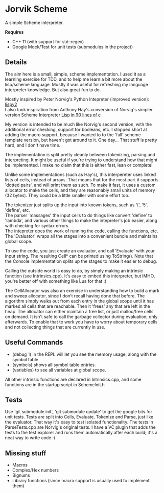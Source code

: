 Jorvik Scheme
======

A simple Scheme interpreter.  

**Requires**

* C++ 11 (with support for std::regex)  
* Google Mock/Test for unit tests (submodules in the project)  

Details
--------
The aim here is a small, simple, scheme implementation.  I used it as a learning exercise for TDD, and to help me learn a bit more about
the lisp/scheme language.  Mostly it was useful for refreshing my language interpreter knowledge.  But also great fun to do.

Mostly inspired by Peter Norvig's Python Intepreter (improved version):  [lispy2](http://norvig.com/lispy2.html)  
I also took inspiration from Anthony Hay's conversion of Norvig's simpler version Scheme Interpreter [Lisp in 90 lines of c](http://howtowriteaprogram.blogspot.co.uk/2010/11/lisp-interpreter-in-90-lines-of-c.html)  

My version is intended to be much like Norvig's second version, with the additional error checking, support for booleans, etc.
I stopped short at adding the macro support, because I wanted to to the 'full' scheme template version, but haven't got around to it.  One day...
That stuff is pretty hard, and I don't have time.

The implementation is split pretty cleanly between tokenizing, parsing and interpreting.  It might be useful if you're trying to understand how that might be implemented.
I make no claim that this is either fast, lean or complete!

Unlike some implementations (such as Hay's), this interpereter uses linked lists of cells, instead of arrays.  That means that for the most part it supports 'dotted pairs', and will print them as such.
To make it fast, it uses a custom allocator to make the cells, and they are reasonably small units of memory (32 bytes).  They could be a little smaller with some effort too.

The tokenizer just splits up the input into known tokens, such as '(', '5', 'define', etc.  
The parser 'massages' the input cells to do things like convert 'define' to 'lambda', and various other things to make the intepreter's job easier, along with checking for syntax errors.  
The intepreter does the work of running the code, calling the functions, etc.  
The 'Evaluator' wraps all the stages into a convenient bundle and maintains global scope.  

To use the code, you just create an evaluator, and call 'Evaluate' with your input string.  The resulting Cell* can be printed using ToString().
Note that the Console implementation splits up the stages to make it easier to debug.

Calling the outside world is easy to do, by simply making an intrinsic function (see Intrinsics.cpp).  It's easy to embed this interpreter, but IMHO, you're 
better off with something like Lua for that ;)

The CellAllocator was also an exercise in understanding how to build a mark and sweep allocator, since I don't recall having done that before.
The algorithm simply walks out from each entry in the global scope until it has marked all cells that are reachable.  Then it 'frees' any that are left in the heap.
The allocator can either maintain a free list, or just malloc/free cells on demand.  It isn't safe to call the garbage collector during evaluation, only afterwards.
To enable that to work you have to worry about temporary cells and not collecting things that are currently in use. 

Useful Commands
---------------
* (debug 1) in the REPL will let you see the memory usage, along with the symbol table.  
* (symbols) shows all symbol table entries.  
* (variables) to see all variables at global scope.  

All other intrinsic functions are declared in Intrinsics.cpp, and some functions are in the startup script in SchemeInit.h  

Tests
-----
Use 'git submodule init', 'git submodule update' to get the google bits for unit tests.
Tests are split into Cells, Evaluate, Tokenize and Parse, just like the evaluator.  That way it's easy to test isolated functionality.
The tests in ParseTests.cpp are Norvig's original tests.
I have a VC plugin that adds the tests to the test explorer and runs them automatically after each build; it's a neat way to write code :)

Missing stuff
-------------
* Macros  
* Complex/Hex numbers  
* Bignums  
* Library functions (since macro support is usually used to implement them)  

